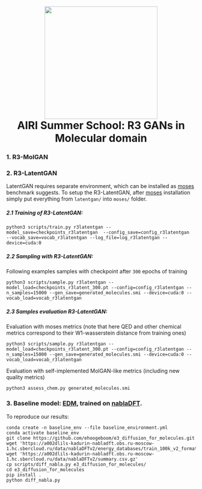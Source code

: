 <h1 align="center">
    <img width="300" height="auto" src="https://github.com/user-attachments/assets/9d294e49-cd54-4dfd-88c4-437740cb4d4d" />
    <br>
    AIRI Summer School: R3 GANs in Molecular domain
    <br>
</h1>

### 1. R3-MolGAN
### 2. R3-LatentGAN
LatentGAN requires separate environment, which can be installed as [moses](https://github.com/molecularsets/moses) benchmark suggests. To setup the R3-LatentGAN, after [moses](https://github.com/molecularsets/moses) installation simply put everything from `latentgan/` into `moses/` folder. 

##### 2.1 Training of R3-LatentGAN:
```shell
python3 scripts/train.py r3latentgan --model_save=checkpoints_r3latentgan  --config_save=config_r3latentgan  --vocab_save=vocab_r3latentgan --log_file=log_r3latentgan --device=cuda:0
```

##### 2.2 Sampling with R3-LatentGAN:
Following examples samples with checkpoint after `300` epochs of training
```shell
python3 scripts/sample.py r3latentgan --model_load=checkpoints_r3latent_300.pt --config=config_r3latentgan --n_samples=15000 --gen_save=generated_molecules.smi --device=cuda:0 --vocab_load=vocab_r3latentgan
```

##### 2.3 Samples evaluation R3-LatentGAN:
Evaluation with moses metrics (note that here QED and other chemical metrics correspond to their W1-wasserstein distance from training ones)
```shell
python3 scripts/sample.py r3latentgan --model_load=checkpoints_r3latent_300.pt --config=config_r3latentgan --n_samples=15000 --gen_save=generated_molecules.smi --device=cuda:0 --vocab_load=vocab_r3latentgan
```

Evaluation with self-implemented MolGAN-like metrics (including new quality metrics)
```shell
python3 assess_chem.py generated_molecules.smi
```

### 3. Baseline model: [EDM](https://github.com/ehoogeboom/e3_diffusion_for_molecules), trained on [nablaDFT](https://github.com/AIRI-Institute/nablaDFT/).
To reproduce our results:

```shell
conda create -n baseline_env --file baseline_environment.yml
conda activate baseline_env
git clone https://github.com/ehoogeboom/e3_diffusion_for_molecules.git
wget 'https://a002dlils-kadurin-nabladft.obs.ru-moscow-1.hc.sbercloud.ru/data/nablaDFTv2/energy_databases/train_100k_v2_formation_energy_w_forces.db'
wget 'https://a002dlils-kadurin-nabladft.obs.ru-moscow-1.hc.sbercloud.ru/data/nablaDFTv2/summary.csv.gz'
cp scripts/diff_nabla.py e3_diffusion_for_molecules/
cd e3_diffusion_for_molecules
pip install .
python diff_nabla.py
```
